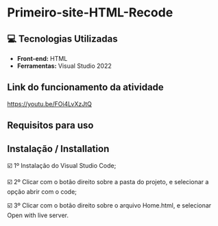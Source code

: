 # Primeiro-site-HTML-Recode
## :computer: Tecnologias Utilizadas

* **Front-end:** HTML
* **Ferramentas:** Visual Studio 2022

## Link do funcionamento da atividade

https://youtu.be/FOi4LvXzJtQ

## Requisitos para uso

## Instalação / Installation

☑️ 1º Instalação do Visual Studio Code;

☑️ 2º Clicar com o botão direito sobre a pasta do projeto, e selecionar a opção abrir com o code;

☑️ 3º Clicar com o botão direito sobre o arquivo Home.html, e selecionar Open with live server.

 
